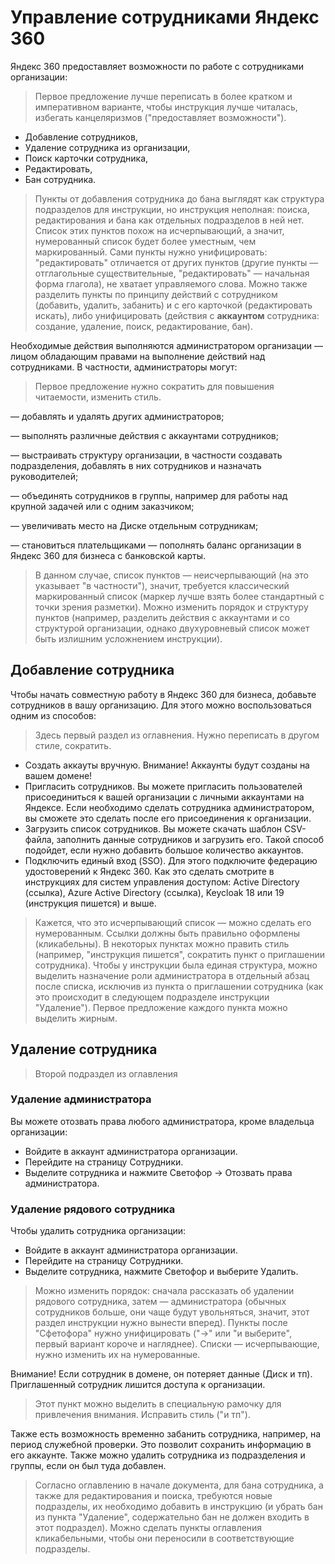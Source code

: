 # Управление сотрудниками Яндекс 360

Яндекс 360 предоставляет возможности по работе с сотрудниками организации:

> Первое предложение лучше переписать в более кратком и императивном варианте, чтобы инструкция лучше читалась, избегать канцеляризмов ("предоставляет возможности").

- Добавление сотрудников,
- Удаление сотрудника из организации,
- Поиск карточки сотрудника,
- Редактировать,
- Бан сотрудника.

> Пункты от добавления сотрудника до бана выглядят как структура подразделов для инструкции, но инструкция неполная: поиска, редактирования и бана как отдельных подразделов в ней нет. Список этих пунктов похож на исчерпывающий, а значит, нумерованный список будет более уместным, чем маркированный. Сами пункты нужно унифицировать: "редактировать" отличается от других пунктов (другие пункты — отглагольные существительные, "редактировать" — начальная форма глагола), не хватает управляемого слова. Можно также разделить пункты по принципу действий с сотрудником (добавить, удалить, забанить) и с его карточкой (редактировать искать), либо унифицировать (действия с **аккаунтом** сотрудника: создание, удаление, поиск, редактирование, бан). 

Необходимые действия выполняются администратором организации — лицом обладающим правами на выполнение действий над сотрудниками. В частности, администраторы могут:

> Первое предложение нужно сократить для повышения читаемости, изменить стиль. 

— добавлять и удалять других администраторов;

— выполнять различные действия с аккаунтами сотрудников;

— выстраивать структуру организации, в частности создавать подразделения, добавлять в них сотрудников и назначать руководителей;

— объединять сотрудников в группы, например для работы над крупной задачей или с одним заказчиком;

— увеличивать место на Диске отдельным сотрудникам;

— становиться плательщиками — пополнять баланс организации в Яндекс 360 для бизнеса с банковской карты.

> В данном случае, список пунктов — неисчерпывающий (на это указывает "в частности"), значит, требуется классический маркированный список (маркер лучше взять более стандартный с точки зрения разметки). Можно изменить порядок и структуру пунктов (например, разделить действия с аккаунтами и со структурой организации, однако двухуровневый список может быть излишним усложнением инструкции).

## Добавление сотрудника

Чтобы начать совместную работу в Яндекс 360 для бизнеса, добавьте сотрудников в вашу организацию. Для этого можно воспользоваться одним из способов:

> Здесь первый раздел из оглавнения. Нужно переписать в другом стиле, сократить. 

- Создать аккауты вручную. Внимание! Аккаунты будут созданы на вашем домене!
- Пригласить сотрудников. Вы можете пригласить пользователей присоединиться к вашей организации с личными аккаунтами на Яндексе. Если необходимо сделать сотрудника администратором, вы сможете это сделать после его присоединения к организации.
- Загрузить список сотрудников. Вы можете скачать шаблон CSV-файла, заполнить данные сотрудников и загрузить его. Такой способ подойдет, если нужно добавить большое количество аккаунтов.
- Подключить единый вход (SSO). Для этого подключите федерацию удостоверений к Яндекс 360. Как это сделать смотрите в инструкциях для систем управления доступом: Active Directory (ссылка), Azure Active Directory (ссылка), Keycloak 18 или 19 (инструкция пишется) и выше.

> Кажется, что это исчерпывающий список — можно сделать его нумерованным. Ссылки должны быть правильно оформлены (кликабельны). В некоторых пунктах можно править стиль (например, "инструкция пишется", сократить пункт о приглашении сотрудника). Чтобы у инструкции была единая структура, можно выделить назначение роли администратора в отдельный абзац после списка, исключив из пункта о приглашении сотрудника (как это происходит в следующем подразделе инструкции "Удаление"). Первое предложение каждого пункта можно выделить жирным.   

## Удаление сотрудника

> Второй подраздел из оглавления

### Удаление администратора

Вы можете отозвать права любого администратора, кроме владельца организации:

- Войдите в аккаунт администратора организации.
- Перейдите на страницу Сотрудники.
- Выделите сотрудника и нажмите Светофор → Отозвать права администратора.

### Удаление рядового сотрудника

Чтобы удалить сотрудника организации:
- Войдите в аккаунт администратора организации.
- Перейдите на страницу Сотрудники.
- Выделите сотрудника, нажмите Светофор и выберите Удалить.

> Можно изменить порядок: сначала рассказать об удалении рядового сотрудника, затем — администратора (обычных сотрудников больше, они чаще будут увольняться, значит, этот раздел инструкции нужно вынести вперед). Пункты после "Сфетофора" нужно унифицировать ("→" или "и выберите", первый вариант короче и нагляднее). Списки — исчерпывающие, нужно изменить их на нумерованные.

Внимание! Если сотрудник в домене, он потеряет данные (Диск и тп). Приглашенный сотрудник лишится доступа к организации.

> Этот пункт можно выделить в специальную рамочку для привлечения внимания. Исправить стиль ("и тп").

Также есть возможность временно забанить сотрудника, например, на период служебной проверки. Это позволит сохранить информацию в его аккаунте. Также можно удалить сотрудника из подразделения и группы, если он был туда добавлен.

> Согласно оглавлению в начале документа, для бана сотрудника, а также для редактирования и поиска, требуются новые подразделы, их необходимо добавить в инструкцию (и убрать бан из пункта "Удаление", содержательно бан не должен входить в этот подраздел). Можно сделать пункты оглавления кликабельными, чтобы они переносили в соответствующие подразделы.
